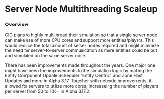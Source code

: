 # Server Node Multithreading Scaleup
### Overview
CIG plans to highly multithread their simulation so that a single server node can make use of more CPU cores and support more entities/players. This would reduce the total amount of server nodes required and might minimize the need for server-to-server communication as more entities could be put and simulated on the same server node.

There has been improvements made throughout the years. One major one might have been the improvements to the simulation logic by making the Entity Component Update Scheduler "Entity Centric" and Zone Host Updates and more in Alpha 3.17. Together with netcode improvements, it allowed for servers to utilize more cores, increaseing the number of players per server from 50 to 100+ in Alpha 3.17.2.

